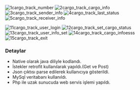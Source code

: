 ![1cargo_track_number](https://user-images.githubusercontent.com/25854605/74480825-b1b0d700-4ec2-11ea-9d02-f279368bf647.gif)
![2cargo_track_cargo_info](https://user-images.githubusercontent.com/25854605/74480896-d0af6900-4ec2-11ea-8791-1c26ff4ee8df.gif)
![3cargo_track_sender_info](https://user-images.githubusercontent.com/25854605/74482034-d1e19580-4ec4-11ea-9e0d-3989bdf384e2.gif)
![4cargo_track_last_status](https://user-images.githubusercontent.com/25854605/74481656-32240780-4ec4-11ea-82a0-bb350be785a9.gif)
![5cargo_track_receiver_info](https://user-images.githubusercontent.com/25854605/74481709-48ca5e80-4ec4-11ea-8af4-d4c7b930fe5d.gif)

![11cargo_track_user_login](https://user-images.githubusercontent.com/25854605/74482082-eb82dd00-4ec4-11ea-997e-9e03aa7da52c.gif)
![12cargo_track_set_cargo_status](https://user-images.githubusercontent.com/25854605/74481121-2d128880-4ec3-11ea-89ba-e852731487a5.gif)
![13cargo_track_user_info_set](https://user-images.githubusercontent.com/25854605/74481754-57b11100-4ec4-11ea-80ce-37ecdf562c6c.gif)
![14cargo_track_cargo_infoesss](https://user-images.githubusercontent.com/25854605/74481833-757e7600-4ec4-11ea-9794-421261418489.gif)
![15cargo_track_exit](https://user-images.githubusercontent.com/25854605/74481919-9646cb80-4ec4-11ea-84a6-5ea545248a44.gif)

### Detaylar
- Native olarak java diliyle kodlandı.
- İstekler retrofit kullanılarak yapıldı.(Get ve Post)
- Json çıktısı parse edilerek kullanıcıya gösterildi.
- MySql veritabanı kullanıldı.
- Php ile uzak sunucuda web servis işlemi yapıldı.





